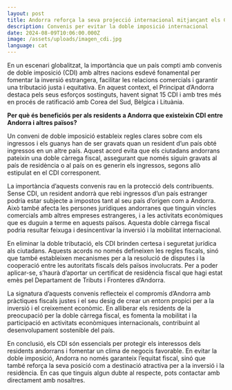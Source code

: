 ```yaml
---
layout: post
title: Andorra reforça la seva projecció internacional mitjançant els CDI
description: Convenis per evitar la doble imposició internacional
date: 2024-08-09T10:06:00.000Z
image: /assets/uploads/imagen_cdi.jpg
language: cat
---
```

En un escenari globalitzat, la importància que un país compti amb convenis de doble imposició (CDI) amb altres nacions esdevé fonamental per fomentar la inversió estrangera, facilitar les relacions comercials i garantir una tributació justa i equitativa. En aquest context, el Principat d’Andorra destaca pels seus esforços sostinguts, havent signat 15 CDI i amb tres més en procés de ratificació amb Corea del Sud, Bèlgica i Lituània.

**Per què és beneficiós per als residents a Andorra que existeixin CDI entre Andorra i altres països?**

Un conveni de doble imposició estableix regles clares sobre com els ingressos i els guanys han de ser gravats quan un resident d’un país obté ingressos en un altre país. Aquest acord evita que els ciutadans andorrans pateixin una doble càrrega fiscal, assegurant que només siguin gravats al país de residència o al país on es generin els ingressos, segons allò estipulat en el CDI corresponent.

La importància d’aquests convenis rau en la protecció dels contribuents. Sense CDI, un resident andorrà que rebi ingressos d’un país estranger podria estar subjecte a impostos tant al seu país d’origen com a Andorra. Això també afecta les persones jurídiques andorranes que tinguin vincles comercials amb altres empreses estrangeres, i a les activitats econòmiques que es duguin a terme en aquests països. Aquesta doble càrrega fiscal podria resultar feixuga i desincentivar la inversió i la mobilitat internacional.

En eliminar la doble tributació, els CDI brinden certesa i seguretat jurídica als ciutadans. Aquests acords no només defineixen les regles fiscals, sinó que també estableixen mecanismes per a la resolució de disputes i la cooperació entre les autoritats fiscals dels països involucrats. Per a poder aplicar-se, s’haurà d’aportar un certificat de residència fiscal que hagi estat emès pel Departament de Tributs i Fronteres d’Andorra.

La signatura d’aquests convenis reflecteix el compromís d’Andorra amb pràctiques fiscals justes i el seu desig de crear un entorn propici per a la inversió i el creixement econòmic. En alliberar els residents de la preocupació per la doble càrrega fiscal, es fomenta la mobilitat i la participació en activitats econòmiques internacionals, contribuint al desenvolupament sostenible del país.

En conclusió, els CDI són essencials per protegir els interessos dels residents andorrans i fomentar un clima de negocis favorable. En evitar la doble imposició, Andorra no només garanteix l’equitat fiscal, sinó que també reforça la seva posició com a destinació atractiva per a la inversió i la residència. En cas que tinguis algun dubte al respecte, pots contactar amb directament amb nosaltres.
